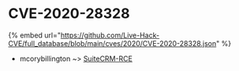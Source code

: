 # CVE-2020-28328
{% embed url="https://github.com/Live-Hack-CVE/full_database/blob/main/cves/2020/CVE-2020-28328.json" %}

* mcorybillington ~> [SuiteCRM-RCE](https://www.alice-snow.ru/2020/database/cve-2020-28328/suitecrm-rce-mcorybillington)
